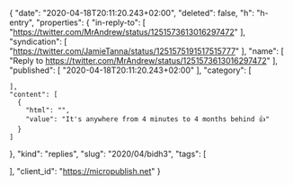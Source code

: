 {
  "date": "2020-04-18T20:11:20.243+02:00",
  "deleted": false,
  "h": "h-entry",
  "properties": {
    "in-reply-to": [
      "https://twitter.com/MrAndrew/status/1251573613016297472"
    ],
    "syndication": [
      "https://twitter.com/JamieTanna/status/1251575191517515777"
    ],
    "name": [
      "Reply to https://twitter.com/MrAndrew/status/1251573613016297472"
    ],
    "published": [
      "2020-04-18T20:11:20.243+02:00"
    ],
    "category": [

    ],
    "content": [
      {
        "html": "",
        "value": "It's anywhere from 4 minutes to 4 months behind 👍"
      }
    ]
  },
  "kind": "replies",
  "slug": "2020/04/bidh3",
  "tags": [

  ],
  "client_id": "https://micropublish.net"
}
